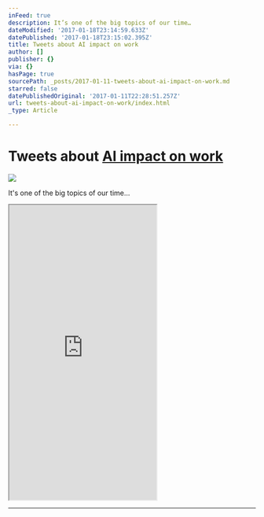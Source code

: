 ```yaml
---
inFeed: true
description: It’s one of the big topics of our time…
dateModified: '2017-01-18T23:14:59.633Z'
datePublished: '2017-01-18T23:15:02.395Z'
title: Tweets about AI impact on work
author: []
publisher: {}
via: {}
hasPage: true
sourcePath: _posts/2017-01-11-tweets-about-ai-impact-on-work.md
starred: false
datePublishedOriginal: '2017-01-11T22:28:51.257Z'
url: tweets-about-ai-impact-on-work/index.html
_type: Article

---
```

# Tweets about [AI impact on work][0]
![](https://the-grid-user-content.s3-us-west-2.amazonaws.com/2a37c667-f932-4361-b725-3f0dc43e3e73.png)

It's one of the big topics of our time...

<iframe src="https://the-grid.github.io/ed-userhtml/?g=eJxNkVFrwjAUhf9KDAxbVlO7TZ3WKgp78MUn38YGWXKrcW3T5V5XRPzvS1WGL8mFQ75zz8lUMlVIxIxTY4jA9ciUUJgKONs5yDO-I6pxEsc3XShbxgjSqd38J1usHp76pqylIj_Yyh-Ndd-caUmy1xi9BeoZnfHXZPzcHw-GSZKMk9HLcDDis00DQMjklz0QW6zYlcNsxVrGNJYzNkXlTE2zTn6oFBlbBTrCyOjw9Csd22OU7zHTwru8FVBCRbg8buR2LUsIMHzvf0R1Fn-2ESaxIEAKtCiski0qnHdboTu5XNhNTR507lnL40oH3is8XUyUA0lw0zw93aPw0YxuB3Qqqx-576kuJOXWleK-sGsTKPbIU7-yqKXzkLXVIEyF4GgJ_g0E10Rhej4H2qpD6xTxawc8-v-ixmPCdBrfyvkDVC6ckA" height="600" style=""></iframe>

---



[0]: https://twitter.com/search?q=AI+impact+on+work&ref_src=twsrc%5Etfw